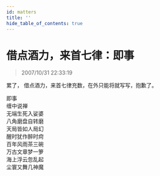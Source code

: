 ```yaml
---
id: matters 
title: ''
hide_table_of_contents: true
---
```


# 借点酒力，来首七律：即事

> 2007/10/31 22:33:19

<div style={{fontSize: '18px'}}>

累了， 借点酒力，来首七律充数，在外只能将就写写，抱歉了。

</div>

<div style={{color: '#FF0000', fontWeight: '500', fontSize: '56px', textAlign: 'center', lineHeight: '200%'}}>
即事
</div>

<div style={{color: '#FF0000', fontWeight: '500', fontSize: '32px', textAlign: 'center', lineHeight: '200%'}}>
缠中说禅
</div>

<div style={{color: '#FF0000', fontWeight: '500', fontSize: '32px', textAlign: 'center', lineHeight: '150%'}}>
无端生死入娑婆 <br/>
八角磨盘自转磨 <br/>
天局皆如人局幻 <br/>
醒时犹作醉时疴 <br/>
百年风雨茶三碗 <br/>
万古文章梦一箩 <br/>
海上浮云忽乱起 <br/>
尘寰又舞几神魔
</div>